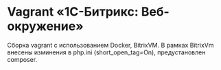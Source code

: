 # Vagrant «1С-Битрикс: Веб-окружение»

Сборка vagrant c использованием Docker, BitrixVM. В рамках BitrixVm внесены изминения в php.ini (short_open_tag=On), предустановлен composer. 
